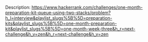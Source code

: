 Description:
https://www.hackerrank.com/challenges/one-month-preparation-kit-queue-using-two-stacks/problem?h_l=interview&playlist_slugs%5B%5D=preparation-kits&playlist_slugs%5B%5D=one-month-preparation-kit&playlist_slugs%5B%5D=one-month-week-three&h_r=next-challenge&h_v=zen&h_r=next-challenge&h_v=zen